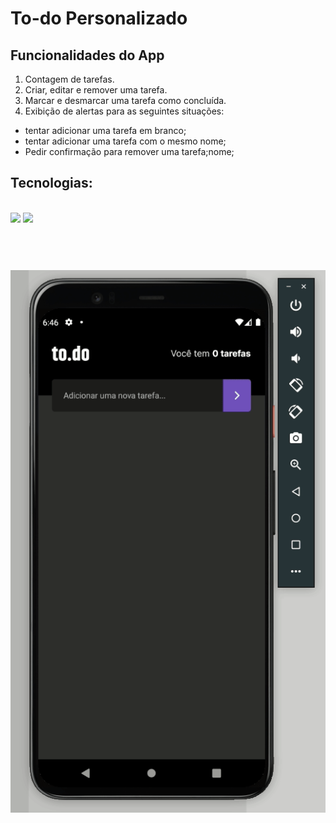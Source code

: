 # To-do Personalizado 

## Funcionalidades do App

1. Contagem de tarefas.
2. Criar, editar e remover uma tarefa.
3. Marcar e desmarcar uma tarefa como concluída.
4. Exibição de alertas para as seguintes situações: 
* tentar adicionar uma tarefa em branco;
* tentar adicionar uma tarefa com o mesmo nome;
* Pedir confirmação para remover uma tarefa;nome;

## Tecnologias:
<br>
<img src="https://img.shields.io/static/v1?label=React Native&message= &color=5CCEEE&style=plastic&logo=react"/>

<img src="https://img.shields.io/static/v1?label=Typescript&message= &color=1572B6&style=plastic&logo=typescript"/>

<br>
<br>
<br>
<h1 align="center">
  <img alt="My Skills " title="#My Skills  " src="./assets/project-react-native-desafio-02.gif" />
</h1>